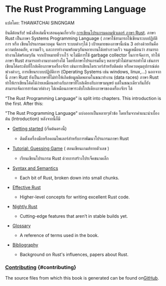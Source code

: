 # The Rust Programming Language

แปลโดย:  THAWATCHAI SINGNGAM

ยินดีต้อนรับ! หนังสือเล่มนี้จะสอนคุณเกี่ยวกับ [การเขียนโปรแกรมคอมพิวเตอร์ ภาษา Rust](https://www.rust-lang.org). ภาษา Rust เป็นภาษา Systems Programming Language \( ภาษาใช้สามารถใช้เขียนระบบปฏิบัติการ หรือ เขียนโปรแกรมควบคุม จัดการ ระบบต่างๆได้ \)  เป้าหมายของภาษานี้เน้น 3 อย่างด้วยกันคือ ความปลอดภัย, ความเร็ว, และการทำงานพร้อมๆกันหลายงานได้อย่างรวดเร็ว จนดูเหมือนว่า สามารถทำงานได้พร้อมๆกัน จากเป้าหมายที่วางไว้ จะไม่มีการใช้ garbage collector ในการจัดการ,  ทำให้ภาษา Rust สามารถทำงานบางอย่างได้ โดยที่ภาษาโปรแกรมอื่นๆ หลายๆตัวไม่สามารถทำได้ เช่นการเขียนโค้ดระดับที่ใกล้เคียงภาษาเครื่องจักร เช่นการเขียนไดรเวอร์สำหรับติดต่อ หรือควบคุมอุปกรณ์ต่อพ่วงต่างๆ, การเขียนระบบปฏิบัติการ \(Operating Systems เช่น windows, linux,...\)  นอกจากนี้ ภาษา Rust ยังเป็นภาษาที่ไม่ทำให้เกิดข้อมูลผิดพลาดในขณะทำงาน \(data races\)  ภาษา Rust ทำให้เราเขียนโค้ดได้ง่ายเหมือนอย่างกับภาษาที่ใกล้เคียงกับภาษามนุษย์ แต่ในขณะเดียวกันก็ยังสามารถจัดการฮาร์ดแวย์ต่างๆ ได้เหมือนภาษาระดับใกล้เคียงภาษาของเครื่องจักร ได้

“The Rust Programming Language” is split into chapters. This introduction is the first. After this:

"The Rust Programming Language" แบ่งออกเป็นหลายๆหัวข้อ โดยเริ่มจากคำแนะนำเบื้องต้น \(Introduction\) หลังจากนี้ก็มี

* [Getting started](https://doc.rust-lang.org/book/getting-started.html) \(เริ่มต้นตรงนี้\)
  - ติดตั้งเครื่องมือหรือคอมไพเลอร์สำหรับการพัฒนาโปรแกรมภาษา Rust

* [Tutorial: Guessing Game](https://doc.rust-lang.org/book/guessing-game.html) \( สอนเขียนเกมส์ทายตัวเลข \)
  - เรียนเขียนโปรแกรม Rust ด้วยการสร้างโปรเจ็คขนาดเล็ก
* [Syntax and Semantics](https://doc.rust-lang.org/book/syntax-and-semantics.html) 
  - Each bit of Rust, broken down into small chunks.
* [Effective Rust](https://doc.rust-lang.org/book/effective-rust.html)
  - Higher-level concepts for writing excellent Rust code.
* [Nightly Rust](https://doc.rust-lang.org/book/nightly-rust.html)
  - Cutting-edge features that aren’t in stable builds yet.
* [Glossary](https://doc.rust-lang.org/book/glossary.html)
  - A reference of terms used in the book.
* [Bibliography](https://doc.rust-lang.org/book/bibliography.html)
  - Background on Rust's influences, papers about Rust.

### [Contributing](https://doc.rust-lang.org/book/README.html#contributing) {#contributing}

The source files from which this book is generated can be found on[GitHub](https://github.com/rust-lang/rust/tree/master/src/doc/book).

